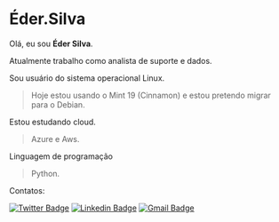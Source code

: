 # Éder.Silva

Olá, eu sou **Éder Silva**.  

Atualmente trabalho como analista de suporte e dados.	

Sou usuário do sistema operacional Linux.
> Hoje estou usando o Mint 19 (Cinnamon) e estou pretendo migrar para o Debian.

Estou estudando cloud.
> Azure e Aws.

Linguagem de programação
> Python.

Contatos:

[![Twitter Badge](https://img.shields.io/badge/-@heavyeder-1ca0f1?style=flat-square&labelColor=1ca0f1&logo=twitter&logoColor=white&link=https://twitter.com/heavyeder)](https://twitter.com/heavyeder) [![Linkedin Badge](https://img.shields.io/badge/-Eder-blue?style=flat-square&logo=Linkedin&logoColor=white&link=https://www.linkedin.com/in/ccbeder/)](https://www.linkedin.com/in/ccbeder/) 
[![Gmail Badge](https://img.shields.io/badge/-ccbeder@gmail.com-c14438?style=flat-square&logo=Gmail&logoColor=white&link=mailto:ccbeder@gmail.com)](mailto:ccbeder@gmail.com)

